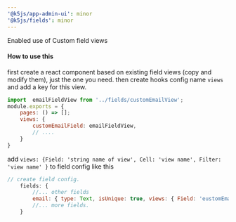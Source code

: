```yaml
---
'@k5js/app-admin-ui': minor
'@k5js/fields': minor
---
```


Enabled use of Custom field views

#### How to use this

first create a react component based on existing field views (copy and modify them), just the one you need.
then create hooks config name `views` and add a key for this view.

```js
import  emailFieldView from '../fields/customEmailView';
module.exports = {
    pages: () => [];
    views: {
        customEmailField: emailFieldView,
        // ....
    }
}
```

add `views: {Field: 'string name of view', Cell: 'view name', Filter: 'view name' }` to field config like this

```js
// create field config.
    fields: {
        //... other fields
        email: { type: Text, isUnique: true, views: { Field: 'eustomEmailFiled' } },
        //... more fields.
    }
```
